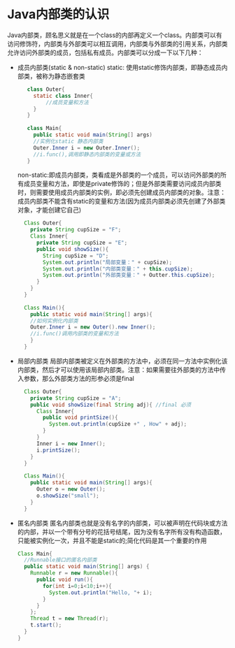 # Java内部类的认识
Java内部类，顾名思义就是在一个class的内部再定义一个class。内部类可以有访问修饰符，内部类与外部类可以相互调用，内部类与外部类的引用关系，内部类允许访问外部类的成员，包括私有成员。内部类可以分成一下以下几种：

- 成员内部类(static & non-static)
  static: 使用static修饰内部类，即静态成员内部类，被称为静态嵌套类
  ```java
     class Outer{
       static class Inner{
           //成员变量和方法
       }
     }
     
     class Main{
       public static void main(String[] args)
       //实例化static 静态内部类
       Outer.Inner i = new Outer.Inner();
       //i.func(),调用即静态内部类的变量或方法
     }
  ```
  non-static:即成员内部类，类看成是外部类的一个成员，可以访问外部类的所有成员变量和方法，即使是private修饰的；但是外部类需要访问成员内部类时，则需要使用成员内部类的实例，即必须先创建成员内部类的对象。注意：成员内部类不能含有static的变量和方法(因为成员内部类必须先创建了外部类对象，才能创建它自己)
  ```java
    Class Outer{
      private String cupSize = "F";
      Class Inner{
        private String cupSize = "E";
        public void showSize(){
          String cupSize = "D";
          System.out.println("局部变量：" + cupSize); 
          System.out.println("内部类变量：" + this.cupSize);
          System.out.println("外部类变量：" + Outter.this.cupSize);
        }
      }
    }
    
    Class Main(){
      public static void main(String[] args){
      //如何实例化内部类
      Outer.Inner i = new Outer().new Inner();
      //i.func()调用内部类的变量和方法
      }
    }
  ```
- 局部内部类
  局部内部类被定义在外部类的方法中，必须在同一方法中实例化该内部类，然后才可以使用该局部内部类。注意：如果需要往外部类的方法中传入参数，那么外部类方法的形参必须是final
  ```java
    Class Outer{
      private String cupSize = "A";
      public void showSize(final String adj){ //final 必须
        Class Inner{
          public void printSize(){
            System.out.println(cupSize +" , How" + adj);
          }
        }
        Inner i = new Inner();
        i.printSize();
      }
    }
    
    Class Main(){
      public static void main(String[] args){
        Outer o = new Outer();
        o.showSize("small");
      }
    }
  ```
- 匿名内部类
  匿名内部类也就是没有名字的内部类，可以被声明在代码块或方法的内部，并以一个带有分号的花括号结尾，因为没有名字所有没有构造函数，只能被实例化一次，并且不能是static的;简化代码是其一个重要的作用
  
  ```java
  Class Main{
    //Runnable接口的匿名内部类
    public static void main(String[] args) {
      Runnable r = new Runnable(){
        public void run(){
          for(int i=0;i<10;i++){
            System.out.println("Hello, "+ i);
          }
        }
      };
      Thread t = new Thread(r);
      t.start();
    }
  }
  ```
  
